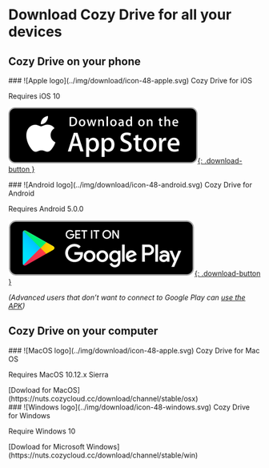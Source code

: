 # Download Cozy Drive for all your devices

## Cozy Drive on your phone

<div class="download-block" markdown="1">
### ![Apple logo](../img/download/icon-48-apple.svg) Cozy Drive for iOS

Requires iOS 10

[![Dowload on the Apple store](../img/download/download-button_apple.svg){: .download-button }](https://itunes.apple.com/fr/app/cozy-drive/id1224102389?mt=8)
</div>

<div class="download-block" markdown="1">
### ![Android logo](../img/download/icon-48-android.svg) Cozy Drive for Android

Requires Android 5.0.0

[![Get it on Google Play](../img/download/download-button_android.png){: .download-button }](https://play.google.com/store/apps/details?id=io.cozy.drive.mobile)

_(Advanced users that don’t want to connect to Google Play can [use the APK](https://github.com/cozy/cozy-drive/releases))_
</div>


## Cozy Drive on your computer

<div class="download-block" markdown="1">
### ![MacOS logo](../img/download/icon-48-apple.svg) Cozy Drive for Mac OS


Requires MacOS 10.12.x Sierra

<div class="download-link" markdown="1">
[Dowload for MacOS](https://nuts.cozycloud.cc/download/channel/stable/osx)
</div>

</div>


<div class="download-block" markdown="1">
### ![Windows logo](../img/download/icon-48-windows.svg) Cozy Drive for Windows

Require Windows 10

<div class="download-link" markdown="1">
[Dowload for Microsoft Windows](https://nuts.cozycloud.cc/download/channel/stable/win)
</div>

</div>


